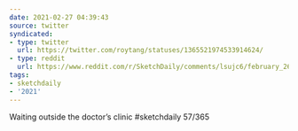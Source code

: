 ```yaml
---
date: 2021-02-27 04:39:43
source: twitter
syndicated:
- type: twitter
  url: https://twitter.com/roytang/statuses/1365521974533914624/
- type: reddit
  url: https://www.reddit.com/r/SketchDaily/comments/lsujc6/february_26th_free_draw_friday/goy19f2/
tags:
- sketchdaily
- '2021'
---
```


Waiting outside the doctor’s clinic #sketchdaily 57/365